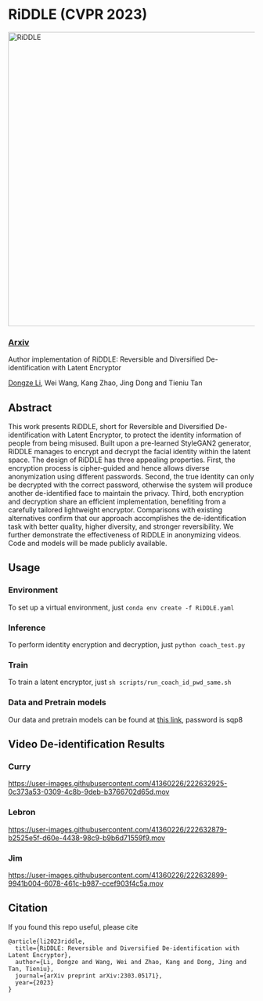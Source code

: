 # RiDDLE (CVPR 2023)


<img width="600" alt="RiDDLE" src="https://user-images.githubusercontent.com/41360226/225599374-39e81c5e-01b1-462a-82ab-0c5bde0152bb.png">

### [Arxiv](https://arxiv.org/abs/2303.05171)

Author implementation of RiDDLE: Reversible and Diversified De-identification with Latent Encryptor 

[Dongze Li](https://ldz666666.github.io/), Wei Wang, Kang Zhao, Jing Dong and Tieniu Tan 

## Abstract 
 This work presents RiDDLE, short for Reversible and Diversified De-identification with Latent Encryptor, to protect the identity information of people from being misused. Built upon a pre-learned StyleGAN2 generator, RiDDLE manages to encrypt and decrypt the facial identity within the latent space. The design of RiDDLE has three appealing properties. First, the encryption process is cipher-guided and hence allows diverse anonymization using different passwords. Second, the true identity can only be decrypted with the correct password, otherwise the system will produce another de-identified face to maintain the privacy. Third, both encryption and decryption share an efficient implementation, benefiting from a carefully tailored lightweight encryptor. Comparisons with existing alternatives confirm that our approach accomplishes the de-identification task with better quality, higher diversity, and stronger reversibility. We further demonstrate the effectiveness of RiDDLE in anonymizing videos. Code and models will be made publicly available.


## Usage 

### Environment
To set up a virtual environment, just `conda env create -f RiDDLE.yaml`

### Inference
To perform identity encryption and decryption, just `python coach_test.py`

### Train
To train a latent encryptor, just `sh scripts/run_coach_id_pwd_same.sh`

### Data and Pretrain models
Our data and pretrain models can be found at [this link](https://pan.baidu.com/s/1Yf65Q8wah3N305MttL2B8g), password is sqp8


 
## Video De-identification Results

### Curry


https://user-images.githubusercontent.com/41360226/222632925-0c373a53-0309-4c8b-9deb-b3766702d65d.mov


### Lebron


https://user-images.githubusercontent.com/41360226/222632879-b2525e5f-d60e-4438-98c9-b9b6d71559f9.mov

### Jim


https://user-images.githubusercontent.com/41360226/222632899-9941b004-6078-461c-b987-ccef903f4c5a.mov



## Citation
If you found this repo useful, please cite
```
@article{li2023riddle,
  title={RiDDLE: Reversible and Diversified De-identification with Latent Encryptor},
  author={Li, Dongze and Wang, Wei and Zhao, Kang and Dong, Jing and Tan, Tieniu},
  journal={arXiv preprint arXiv:2303.05171},
  year={2023}
}
``` 

